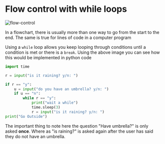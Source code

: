 # Flow control with while loops

![flow-control](https://automatetheboringstuff.com/2e/images/000039.jpg)

In a flowchart, there is usually more than one way to go from the start to the end. The same is true for lines of code in a computer program

Using a `while` loop allows you keep looping through conditions until a condition is met or there is a `break`. Using the above image you can see how this would be implemented in python code

```python
import time

r = input("is it raining? y/n: ")

if r == "y":
    u = input("do you have an umbrella? y/n: ")
    if u == "n":
        while r == "y":
            print("wait a while")
            time.sleep(3)
            r = input("is it raining? y/n: ")
print("Go Outside")
```
The important thing to note here the question "Have umbrella?" is only asked **once**. Where as "is raining?" is asked again after the user has said they do not have an umbrella.  

